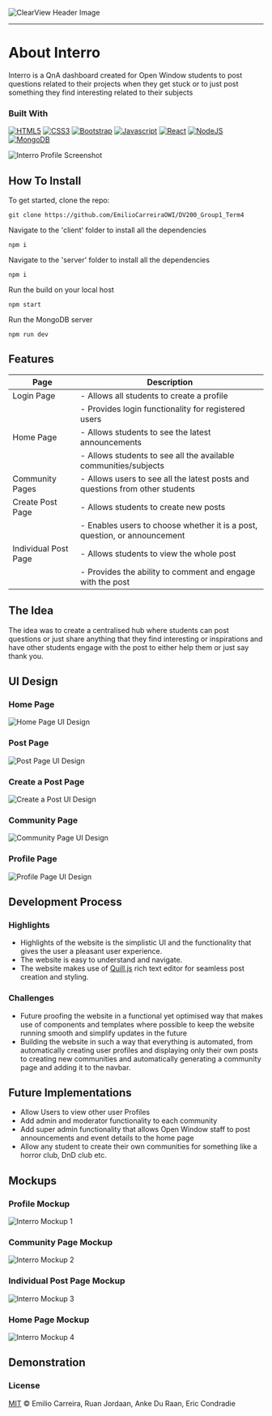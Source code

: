 ![ClearView Header Image](https://github.com/JugheadStudio/Github-assets/blob/main/Interro/header-Interro.png?raw=true)

- - - -

# About Interro

Interro is a QnA dashboard created for Open Window students to post questions related to their projects when they get stuck or to just post something they find interesting related to their subjects

### Built With
[![HTML5](https://img.shields.io/badge/HTML5-E34F26?style=for-the-badge&logo=html5&logoColor=white)](https://www.w3.org/html/)
[![CSS3](https://img.shields.io/badge/CSS3-1572B6?style=for-the-badge&logo=css3&logoColor=white)](https://www.w3.org/Style/CSS/Overview.en.html)
[![Bootstrap](https://img.shields.io/badge/Bootstrap-563D7C?style=for-the-badge&logo=bootstrap&logoColor=white)](https://getbootstrap.com/)
[![Javascript](https://img.shields.io/badge/JavaScript-323330?style=for-the-badge&logo=javascript&logoColor=F7DF1E)](https://www.javascript.com/)
[![React](https://img.shields.io/badge/React-20232A?style=for-the-badge&logo=react&logoColor=61DAFB)](https://react.dev/)
[![NodeJS](https://img.shields.io/badge/Node.js-339933?style=for-the-badge&logo=nodedotjs&logoColor=white)](https://nodejs.org/en)
[![MongoDB](https://img.shields.io/badge/MongoDB-4EA94B?style=for-the-badge&logo=mongodb&logoColor=white)](https://www.mongodb.com/)

![Interro Profile Screenshot](https://github.com/JugheadStudio/Github-assets/blob/main/Interro/profile-screenshot.png?raw=true?raw=true)

## How To Install

To get started, clone the repo:
```
git clone https://github.com/EmilioCarreiraOWI/DV200_Group1_Term4
```

Navigate to the 'client' folder to install all the dependencies
```
npm i
```

Navigate to the 'server' folder to install all the dependencies
```
npm i
```

Run the build on your local host
```
npm start
```

Run the MongoDB server
```
npm run dev
```

## Features

| Page                  | Description                                        |
| --------------------- | -------------------------------------------------- |
| Login Page            | - Allows all students to create a profile           |
|                       | - Provides login functionality for registered users  |
| Home Page             | - Allows students to see the latest announcements   |
|                       | - Allows students to see all the available communities/subjects |
| Community Pages       | - Allows users to see all the latest posts and questions from other students |
| Create Post Page      | - Allows students to create new posts               |
|                       | - Enables users to choose whether it is a post, question, or announcement |
| Individual Post Page  | - Allows students to view the whole post           |
|                       | - Provides the ability to comment and engage with the post |

## The Idea

The idea was to create a centralised hub where students can post questions or just share anything that they find interesting or inspirations and have other students engage with the post to either help them or just say thank you.

## UI Design

### Home Page
![Home Page UI Design](https://github.com/JugheadStudio/Github-assets/blob/main/Interro/Home%20Page.png?raw=true)

### Post Page
![Post Page UI Design](https://github.com/JugheadStudio/Github-assets/blob/main/Interro/Post%20Page.png?raw=true)

### Create a Post Page
![Create a Post UI Design](https://github.com/JugheadStudio/Github-assets/blob/main/Interro/Create%20a%20post.png?raw=true)

### Community Page
![Community Page UI Design](https://github.com/JugheadStudio/Github-assets/blob/main/Interro/Community.png?raw=true)

### Profile Page
![Profile Page UI Design](https://github.com/JugheadStudio/Github-assets/blob/main/Interro/Profile.png?raw=true)

## Development Process

### Highlights
* Highlights of the website is the simplistic UI and the functionality that gives the user a pleasant user experience.
* The website is easy to understand and navigate.
* The website makes use of [Quill.js](https://quilljs.com) rich text editor for seamless post creation and styling.

### Challenges
* Future proofing the website in a functional yet optimised way that makes use of components and templates where possible to keep the website running smooth and simplify updates in the future
* Building the website in such a way that everything is automated, from automatically creating user profiles and displaying only their own posts to creating new communities and automatically generating a community page and adding it to the navbar.

## Future Implementations

* Allow Users to view other user Profiles
* Add admin and moderator functionality to each community
* Add super admin functionality that allows Open Window staff to post announcements and event details to the home page
* Allow any student to create their own communities for something like a horror club, DnD club etc.

## Mockups

### Profile Mockup
![Interro Mockup 1](https://github.com/JugheadStudio/Github-assets/blob/main/Interro/1.jpg?raw=true)

### Community Page Mockup
![Interro Mockup 2](https://github.com/JugheadStudio/Github-assets/blob/main/Interro/2.jpg?raw=true)

### Individual Post Page Mockup
![Interro Mockup 3](https://github.com/JugheadStudio/Github-assets/blob/main/Interro/3.jpg?raw=true)

### Home Page Mockup
![Interro Mockup 4](https://github.com/JugheadStudio/Github-assets/blob/main/Interro/4.jpg?raw=true)

## Demonstration

### License
[MIT](LICENSE) © Emilio Carreira, Ruan Jordaan, Anke Du Raan, Eric Condradie
